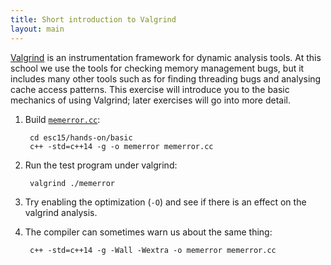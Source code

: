```yaml
---
title: Short introduction to Valgrind
layout: main
---
```


[Valgrind](http://valgrind.org/) is an instrumentation framework
for dynamic analysis tools. At this school we use the tools for checking
memory management bugs, but it includes many other tools such as for
finding threading bugs and analysing cache access patterns. This
exercise will introduce you to the basic mechanics of using Valgrind;
later exercises will go into more detail.

1. Build [`memerror.cc`]({{site.exercises_repo}}/hands-on/basic/memerror.cc):

        cd esc15/hands-on/basic
        c++ -std=c++14 -g -o memerror memerror.cc
        
2. Run the test program under valgrind:

        valgrind ./memerror

3. Try enabling the optimization (`-O`) and see if there is an effect
   on the valgrind analysis.

4. The compiler can sometimes warn us about the same thing:

        c++ -std=c++14 -g -Wall -Wextra -o memerror memerror.cc
